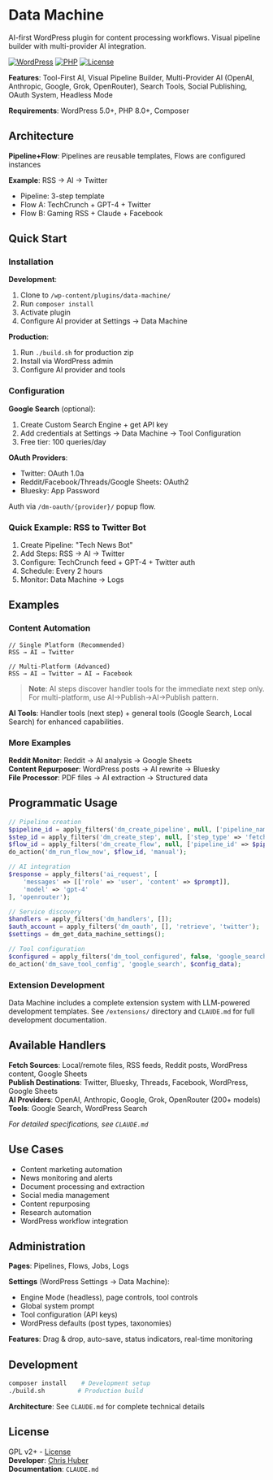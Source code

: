 # Data Machine

AI-first WordPress plugin for content processing workflows. Visual pipeline builder with multi-provider AI integration.

[![WordPress](https://img.shields.io/badge/WordPress-5.0%2B-blue)](https://wordpress.org/)
[![PHP](https://img.shields.io/badge/PHP-8.0%2B-purple)](https://php.net/)
[![License](https://img.shields.io/badge/License-GPL%20v2%2B-green)](https://www.gnu.org/licenses/gpl-2.0.html)

**Features**: Tool-First AI, Visual Pipeline Builder, Multi-Provider AI (OpenAI, Anthropic, Google, Grok, OpenRouter), Search Tools, Social Publishing, OAuth System, Headless Mode

**Requirements**: WordPress 5.0+, PHP 8.0+, Composer

## Architecture

**Pipeline+Flow**: Pipelines are reusable templates, Flows are configured instances

**Example**: RSS → AI → Twitter
- Pipeline: 3-step template
- Flow A: TechCrunch + GPT-4 + Twitter
- Flow B: Gaming RSS + Claude + Facebook

## Quick Start

### Installation

**Development**:
1. Clone to `/wp-content/plugins/data-machine/`
2. Run `composer install`
3. Activate plugin
4. Configure AI provider at Settings → Data Machine

**Production**:
1. Run `./build.sh` for production zip
2. Install via WordPress admin
3. Configure AI provider and tools

### Configuration

**Google Search** (optional):
1. Create Custom Search Engine + get API key
2. Add credentials at Settings → Data Machine → Tool Configuration
3. Free tier: 100 queries/day

**OAuth Providers**:
- Twitter: OAuth 1.0a
- Reddit/Facebook/Threads/Google Sheets: OAuth2
- Bluesky: App Password

Auth via `/dm-oauth/{provider}/` popup flow.

### Quick Example: RSS to Twitter Bot

1. Create Pipeline: "Tech News Bot"
2. Add Steps: RSS → AI → Twitter
3. Configure: TechCrunch feed + GPT-4 + Twitter auth
4. Schedule: Every 2 hours
5. Monitor: Data Machine → Logs

## Examples

### Content Automation
```
// Single Platform (Recommended)
RSS → AI → Twitter

// Multi-Platform (Advanced)
RSS → AI → Twitter → AI → Facebook
```

> **Note**: AI steps discover handler tools for the immediate next step only. For multi-platform, use AI→Publish→AI→Publish pattern.

**AI Tools**: Handler tools (next step) + general tools (Google Search, Local Search) for enhanced capabilities.

### More Examples

**Reddit Monitor**: Reddit → AI analysis → Google Sheets  
**Content Repurposer**: WordPress posts → AI rewrite → Bluesky  
**File Processor**: PDF files → AI extraction → Structured data

## Programmatic Usage

```php
// Pipeline creation
$pipeline_id = apply_filters('dm_create_pipeline', null, ['pipeline_name' => 'My Pipeline']);
$step_id = apply_filters('dm_create_step', null, ['step_type' => 'fetch', 'pipeline_id' => $pipeline_id]);
$flow_id = apply_filters('dm_create_flow', null, ['pipeline_id' => $pipeline_id]);
do_action('dm_run_flow_now', $flow_id, 'manual');

// AI integration
$response = apply_filters('ai_request', [
    'messages' => [['role' => 'user', 'content' => $prompt]],
    'model' => 'gpt-4'
], 'openrouter');

// Service discovery
$handlers = apply_filters('dm_handlers', []);
$auth_account = apply_filters('dm_oauth', [], 'retrieve', 'twitter');
$settings = dm_get_data_machine_settings();

// Tool configuration
$configured = apply_filters('dm_tool_configured', false, 'google_search');
do_action('dm_save_tool_config', 'google_search', $config_data);
```

### Extension Development

Data Machine includes a complete extension system with LLM-powered development templates. See `/extensions/` directory and `CLAUDE.md` for full development documentation.

## Available Handlers

**Fetch Sources**: Local/remote files, RSS feeds, Reddit posts, WordPress content, Google Sheets  
**Publish Destinations**: Twitter, Bluesky, Threads, Facebook, WordPress, Google Sheets  
**AI Providers**: OpenAI, Anthropic, Google, Grok, OpenRouter (200+ models)  
**Tools**: Google Search, WordPress Search

*For detailed specifications, see `CLAUDE.md`*


## Use Cases

- Content marketing automation
- News monitoring and alerts
- Document processing and extraction
- Social media management
- Content repurposing
- Research automation
- WordPress workflow integration

## Administration

**Pages**: Pipelines, Flows, Jobs, Logs

**Settings** (WordPress Settings → Data Machine):
- Engine Mode (headless), page controls, tool controls
- Global system prompt
- Tool configuration (API keys)
- WordPress defaults (post types, taxonomies)

**Features**: Drag & drop, auto-save, status indicators, real-time monitoring

## Development

```bash
composer install    # Development setup
./build.sh         # Production build
```

**Architecture**: See `CLAUDE.md` for complete technical details

## License

GPL v2+ - [License](https://www.gnu.org/licenses/gpl-2.0.html)  
**Developer**: [Chris Huber](https://chubes.net)  
**Documentation**: `CLAUDE.md`